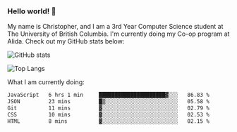 ### Hello world! 👋
My name is Christopher, and I am a 3rd Year Computer Science student at The University of British Columbia. I'm currently doing my Co-op program at Alida.
Check out my GitHub stats below: 

![GitHub stats](https://github-readme-stats-chrishadrian.vercel.app/api?username=chrishadrian&hide=contribs,issues&count_private=true&show_icons=true&theme=tokyonight)

![Top Langs](https://github-readme-stats-chrishadrian.vercel.app/api/top-langs/?username=chrishadrian&exclude_repo=prodify,cpsc221&layout=compact&theme=tokyonight&langs_count=4)

What I am currently doing:
<!--START_SECTION:waka-->

```txt
JavaScript   6 hrs 1 min     █████████████████████▓░░░   86.83 %
JSON         23 mins         █▒░░░░░░░░░░░░░░░░░░░░░░░   05.58 %
Git          11 mins         ▓░░░░░░░░░░░░░░░░░░░░░░░░   02.79 %
CSS          10 mins         ▓░░░░░░░░░░░░░░░░░░░░░░░░   02.53 %
HTML         8 mins          ▓░░░░░░░░░░░░░░░░░░░░░░░░   02.15 %
```

<!--END_SECTION:waka-->
<!-- [![willianrod's wakatime stats](https://github-readme-stats.vercel.app/api/wakatime?username=chrishadrian)](https://github.com/anuraghazra/github-readme-stats) -->

<!--
- 🔭 I’m currently working on ...
- 🌱 I’m currently learning ...
- 👯 I’m looking to collaborate on ...
- 🤔 I’m looking for help with ...
- 💬 Ask me about ...
- 📫 How to reach me: ...
- 😄 Pronouns: ...
- ⚡ Fun fact: ...
-->
